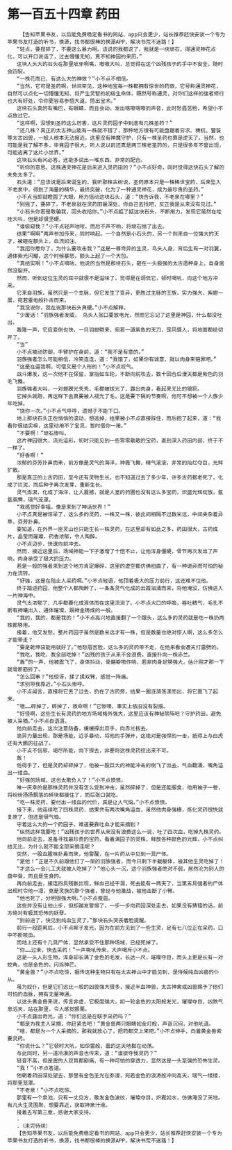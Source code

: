 # 第一百五十四章 药田
        【告知苹果书友，以后能免费稳定看书的网站、app只会更少，站长推荐赶快安装一个专为苹果书友打造的听书，换源，找书都很棒的换源APP，解决书荒不迷路！】
       “轻点，要捏碎了，不要这么暴力啊。该说的我都说了，我就是一块顽石，得通灵神花点化，可以开口说话了，过去懵懂无知，真不知神园的来历。”
       这块人头大的石头在那里呲牙咧嘴，嗷嗷大叫，总觉得在这个凶残孩子的手中不安全，随时会四裂。
       “一株花而已，有这么大的神效？”小不点不相信。
       “当然，它可是圣药啊，世间罕见，这种地宝每一株都拥有惊世的药效，它号称通灵神花，自然可以点化一切懵懂无知、将产生灵智的初级生命体。既然号称通灵，对你们这样的强者修行也大有好处，令你更容易参悟大道，悟出宝术。”
       这块石头真的有嘴巴，有眼睛，而且会动，发出喀嚓喀嚓的声音，此时愁眉苦脸，希望小不点放过它。
       “这样啊，没想到圣药这么厉害，这片灵药园子中到底有几株圣药？”
       “还几株？真正的太古神山能有一株就不错了，那种地方很有可能盘踞着穷求、梼杌、饕餮等太古凶兽，一般人根本无法接近。这里没有神魔守护，只有一株圣药也算是逆天了。当然，也可能是我了解不多，毕竟园子很大，听人说以前还真是两三株老圣药的，只是很多年不曾出现，可能逃离了这片小世界。”
       这块石头有问必答，还能多说出一堆东西，非常的配合。
       “听你的意思，这株通灵神花是后来进入灵药田的？”小不点好奇，同时觉得这快石头了解的未免太多了。
       石头道：“应该说是后来诞生的，我听那株古树说，圣药原本只是一株稀世宝药，后来坠入不老泉中，得到了海量的精华，最终突破，化为了一种通灵神花，成为最珍贵的圣药。”
       小不点当即就瞪圆了大眼，用力摇动这块石头，道：“快告诉我，不老泉在哪里？”
       “别摇了，要碎了。不老泉就在灵药田最深处，你自己去找吧，反正我是从来没有见过。”
       “小石头你若是敢骗我，回头收拾你。”小不点掂了掂这块石头，不断用力，发现它虽然在哇哇大叫，但是却很坚硬。
       “谁偷窥我？”小不点轻声咕哝，而后不声不响，将顽石抛了出去。
       结果“啊啊”两声参加传来，同时响起。一个自然是小石头的，另一个则来自一位强大的天才，被砸在额头上，血流如注。
       “我招你惹你了，为什么要攻击我？”这是一尊奇异的生灵，鸟头人身，背后生有一对羽翼，通体紫光闪耀，这个时候暴怒，额头上起了一个大包。
       “真结实啊！”小不点嘀咕，他说的当然是那块石头，砸在一头极强的太古遗种身上，自身居然没裂开。
       然而，听到这位生灵的耳中就很不是滋味了，觉得是在调侃它，顿时喝吼，向这个地方冲来。
       它来自羽族，虽然只是一个支脉，但它发生了变异，更胜过主脉的王族，实力强大，紫翅一展，宛若雷电般扑击而来。
       “我没说你，我在说那块石头真硬。”小不点解释。
       “少废话！”羽族强者发威， 鸟头人张口要放电光，然而它忘记了这里是神园，什么都没吐出。
       轰隆一声，它应变倒也快，一只羽翅劈来，宛若一道紫色的天刀，罡风慑人，将地面都给切开了。
       “当”
       小不点被动防御，手臂护在身前，道：“我不是有意的。”
       羽族强者怎么可能相信，冷笑连连，道：“我饿了，如果你有诚意，就以肉身来赔罪吧。”
       “这是在逼我啊，可惜又是个人形的！”小不点叹气。
       战斗爆发，这一次他不在保留，掌指如车轮，不断向前攻去，数十回合后漫天都是紫色的羽毛飞舞。
       羽族强者大叫，一对翅膀光秃秃，毛都被拔光了，露出肉身，看起来无比的狼狈。
       它掉头就跑，再这样下去真要被人褪光了毛，这是要下锅的节奏啊，他可不想被一个人族少年吃掉。
       “饶你一次。”小不点气呼呼，遗憾于不能下口。
       地上那块石头正在悄悄的滚动，想逃掉，结果被小不点直接踩住，而后抱了起来，道：“我看你很结实嘛，这里动用不了宝具，暂时借你一用。”
       “不要啊！”顽石惨叫。
       这片神园很大，流光溢彩，初时只能见到一些零零散散的宝药，直到深入药田内部，终于不一样了。
       “好香啊！”
       浓郁的芬芳扑鼻而来，前方像是灵气的海洋，神霞飞舞，精气滚滚，非常的灿烂夺目，光辉扩散。
       那是真正的上古药田，至今还有灵物生长，也不知道过去了多少年，许多古药都老死了，化成了烂泥，而后种子再次发芽，重新生长。
       灵气澎湃，化成了海洋，让人震撼，就是人皇的药圃也没有这么多宝药，炽盛光辉绽放，氤氲蒸腾，瑞气笼罩。
       “我感觉好幸福，像是来到了神话世界！”
       小不点真是被惊呆了，这么多的灵药，一株又一株，彼此间相隔不过数米远，中间夹杂着异草，芬芳扑鼻。
       要知道，在外界一座灵山也只能生长一株灵药，在这里却有如此之多，药田很大，古药成片，晶莹而璀璨，药香浓郁，令人陶醉。
       小不点迈步，快速向前冲去。
       然而，接近这里后，场域神能一下子激增了十倍不止，让他浑身僵硬，骨节再次发出了声响，肉身承受了极大的压力。
       若是一般的强者来到这个地方肯定爆碎，这里的虚空都仿佛扭曲了，有一种诡异而可怕的秘力在流转。
       “好强，这是在阻止人采药啊。”小不点轻语，他顶着极大的压力前行，这还难不住他。
       终于踏进药园，他整个人都陶醉了，一条条灵气化成的云霞汹涌而来，将他淹没，仿佛进入一片神海中。
       灵气太浓郁了，几乎都要化成液体而在这里流淌了。小不点大口的呼吸，吞吐精气，毛孔不断有神曦出入，通体璀璨，跟神金铸成的一般。
       “我的，我的，都是我的！”小不点高兴地直接翻了一个跟头，这么多的灵药就是吃一株扔两株都够用。
       接着，他又发愁，整片药园子虽然是数米远才有一株，但是数量也绝对惊人啊，这么多怎么才能带走？
       “要是乾坤袋能用就好了。”他愁眉苦脸，这么多的灵药带不走，在他来看会遭天打雷劈的。
       “我吃，我吃，我全部吃掉！”凶残的孩子从来不会浪费，直接扑向一株赤兰。
       “轰”的一声，他被震飞了，身体抖动，骨骼噼啪作响，若非肉身足够强大，估计刚才那一下就骨断筋折了。
       “怎么回事？”他惊讶，揉了揉双臂，感觉一阵痛。
       “求别带我靠近。”小石头惨呼。
       小不点闻言，直接将它丢了过去，扔在了古药旁，结果一圈涟漪荡漾而出，将它震飞了起来。
       “嗷……碎掉了，碎掉了，救命啊！”它惨嚎，事实上依旧没有裂痕。
       “好怪啊，这些生长有灵药的地方场域格外强大，这里应该有神秘禁阵吧？守护药田，避免被人采摘。”小不点自语道。
       他向前走去，这次注意防备，缓缓探出双手，向赤兰拔去。
       诡异力量出现，那是场能，近乎暴动，将他的手弹开，这绝对是强悍的一击，抵得上与白虎还有大鹏的征战了。
       小不点不信邪，竭尽所能，向下探去，非要将这株灵药挖出来不可。
       轰！
       他得手了，但是灵药却碎掉了，他被一股巨大的神能冲击的倒飞了出去，气血翻涌，嘴角溢出一缕血。
       “好强的场域，这也太欺负人了！”小不点愤愤。
       唯一庆幸的是那株灵药并没有怎么受到冲击，虽然碎掉了，但是还能服食，他用袖子一卷，将纷纷扬扬飘落的碎块都接住了，而后张口就吃。
       “吃一株灵药，要付出一缕血的代价，真是让人气恼。”小不点愤愤。
       接下来，他连续吃了四株灵药，结果共有两次嘴角溢血，虽然他肉身强横，炼化灵药很快就复原了，但还是很气恼。
       守着这么大的一个药园子，难道要靠吐血才能采摘到？
       “纵然这样我要吃！”凶残孩子的世界从来没有浪费这么一说，吐了四次血，吃掉九株灵药。
       他向前走去，准备寻找最珍贵的宝药，看着满园子的灵株，释放各种颜色的光辉，小不点纠结无比，为什么就不能全部采摘走呢？
       突然，一股血腥味扑鼻而来，他警醒，在一片药从中见到一具尸体。
       “是他！”正是不久前跟他打了一架的羽族强者，而今只剩下半截躯体，被其他生灵吃掉了！
       “才这么一会儿工夫就被人吃掉了？”他心头一沉，这个羽族强者绝对不弱，居然沦为别人的盘中餐，而且是生食的。
       再向前走去，接连四具残骸出现，鲜血已经干涸，死去能有一两天了，当第五具强者的尸体出现时令他一凛，竟是灵族的那个强者，曾经与他激战，被他击断了小臂。
       “他也死了，分明很强大啊。”小不点蹙眉。
       这些并没有让他止步，但却越发警惕了，一步一步向药园深处走去，如果没有猜错的话，前方绝对有极其恐怖的妖孽。
       “别前进了，快见到纯血生灵了。”那块石头哭丧着脸提醒。
       前行一段距离后，小不点眸子发光，因为在前方见到了一些生灵，足有七八位正在采药，口中不断咳血。
       而地上还有十几具尸体，显然承受不住那种场域，已经死掉了。
       “你……过来，快去采药！”一声嘶吼传来，大声喝斥小不点。
       这是一头人形生物，浑身却长满了金色的毛发，长达一尺，璀璨夺目，而头上更是长有一对蛟角，也是金色的，闪烁神芒。
       “黄金兽？”小不点吃惊，据传这种生物只有在太古神山中才能见到，是侍候纯血凶兽的仆从。
       虽为奴仆，但是它们远比一般的凶兽强大很多，接近半血神兽，太古神禽或凶兽赐予了他们可怕的血脉，拥有无量神通。
       以这头黄金兽来说，传言非虚，它极度强大，如一轮金色的太阳般发光，璀璨夺目，凶煞气息滔天，站在那里，令人感觉颤栗。
       小不点露出奇光，道：“你们这是在联手采药吗？”
       “都是为我主人采摘，你赶紧去吧！”黄金兽两只眼睛如金灯般，声音沉闷，对他吼道。
       “啥，都是为一个人采摘的，那我就放心了，把药都交上来吧。”小不点伸手，向着黄金兽索要灵药。
       “你说什么？”它顿时大吼，如惊雷般，震的这天地都在动荡。
       与此同时，另一道冷漠的声音也传来，道：“谁欲夺我灵药？”
       轻音不高，但是震的人双耳都剧痛，有一种可怕的穿透力，显然这是一头至强的恐怖生灵。
       “我！”小不点答道。
       他朝着药田深处望去，那里有金色圣光在弥漫，宛若金色的浪涛般冲向高天，瑞气一缕缕，将那里笼罩。
       “不老泉！”小不点吃惊。
       那里有一个泉池，只有一丈见方，散发金色波纹，璀璨夺目，炽霞如水，仿佛淹没了天地。有几头生灵围聚，想要靠近，获取神泉汁液。
       接着去写第三章，感谢大家支持。
       .
       .（未完待续）
       【告知苹果书友，以后能免费稳定看书的网站、app只会更少，站长推荐赶快安装一个专为苹果书友打造的听书，换源，找书都很棒的换源APP，解决书荒不迷路！】